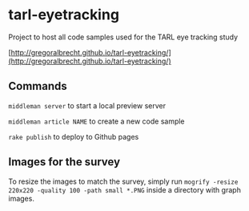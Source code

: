 # tarl-eyetracking
Project to host all code samples used for the TARL eye tracking study

[http://gregoralbrecht.github.io/tarl-eyetracking/](http://gregoralbrecht.github.io/tarl-eyetracking/)


## Commands
`middleman server` to start a local preview server

`middleman article NAME` to create a new code sample

`rake publish` to deploy to Github pages


## Images for the survey
To resize the images to match the survey, simply run
`mogrify -resize 220x220 -quality 100 -path small *.PNG` inside a directory with graph images.

